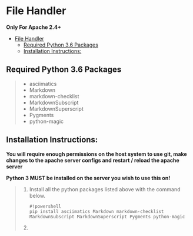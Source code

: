 # File Handler

**Only For Apache 2.4+**

- [File Handler](#file-handler)
    - [Required Python 3.6 Packages](#required-python-36-packages)
    - [Installation Instructions:](#installation-instructions)

## Required Python 3.6 Packages

> -   asciimatics
> -   Markdown
> -   markdown-checklist
> -   MarkdownSubscript
> -   MarkdownSuperscript
> -   Pygments
> -   python-magic

## Installation Instructions:

**You will require enough permissions on the host system to use git, make changes to the apache server configs and restart / reload the apache server**

**Python 3 MUST be installed on the server you wish to use this on!**

> 1.  Install all the python packages listed above with the command below.
>
>         #!powershell
>         pip install asciimatics Markdown markdown-checklist MarkdownSubscript MarkdownSuperscript Pygments python-magic
>
> 2.

<!-- pip install asciimatics Markdown markdown-checklist MarkdownSubscript MarkdownSuperscript Pygments python-magic -->
